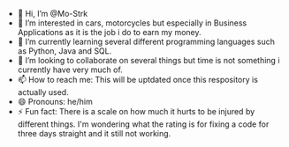 - 👋 Hi, I’m @Mo-Strk
- 👀 I’m interested in cars, motorcycles but especially in Business Applications as it is the job i do to earn my money.
- 🌱 I’m currently learning several different programming languages such as Python, Java and SQL.
- 💞️ I’m looking to collaborate on several things but time is not something i currently have very much of. 
- 📫 How to reach me: This will be uptdated once this respository is actually used.
- 😄 Pronouns: he/him
- ⚡ Fun fact: There is a scale on how much it hurts to be injured by different things. I'm wondering what the rating is for fixing a code for three days straight and it still not working.

<!---
Mo-Strk/Mo-Strk is a ✨ special ✨ repository because its `README.md` (this file) appears on your GitHub profile.
You can click the Preview link to take a look at your changes.
--->
